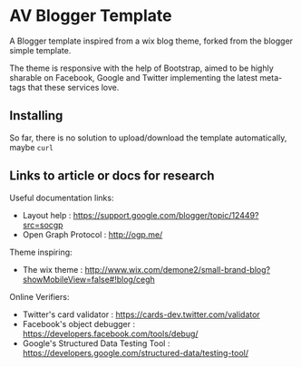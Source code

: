 AV Blogger Template
===================

A Blogger template inspired from a wix blog theme, forked from the blogger simple template.

The theme is responsive with the help of Bootstrap, aimed to be highly sharable on Facebook, Google and Twitter implementing the latest meta-tags that these services love.

Installing
----------

So far, there is no solution to upload/download the template automatically, maybe `curl`

Links to article or docs for research
-------------------------------------

Useful documentation links:

-	Layout help : https://support.google.com/blogger/topic/12449?src=socgp
-	Open Graph Protocol : http://ogp.me/

Theme inspiring:

-	The wix theme : http://www.wix.com/demone2/small-brand-blog?showMobileView=false#!blog/cegh

Online Verifiers:

-	Twitter's card validator : https://cards-dev.twitter.com/validator
-	Facebook's object debugger : https://developers.facebook.com/tools/debug/
-	Google's Structured Data Testing Tool : https://developers.google.com/structured-data/testing-tool/
